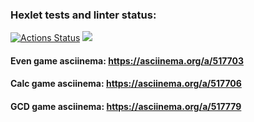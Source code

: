 ### Hexlet tests and linter status:
[![Actions Status](https://github.com/KarUrals/java-project-lvl1/workflows/hexlet-check/badge.svg)](https://github.com/KarUrals/java-project-lvl1/actions)
<a href="https://codeclimate.com/github/KarUrals/java-project-lvl1/maintainability"><img src="https://api.codeclimate.com/v1/badges/e6239fe28cfe07b09f5a/maintainability" /></a>

#### Even game asciinema: https://asciinema.org/a/517703

#### Calc game asciinema: https://asciinema.org/a/517706

#### GCD game asciinema: https://asciinema.org/a/517779